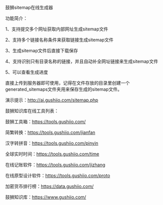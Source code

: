鼓狮sitemap在线生成器

功能简介：

1、支持提交多个网址获取内部网址生成sitemap文件

2、支持多个链接名称条件来获取链接生成sitemap文件

3、生成sitemap文件后直接下载保存

4、支持识别只有目录名称的链接，并且自动补全网址链接来生成sitemap文件

5、可以查看生成进度

直接上传到服务器即可使用，记得在文件存放的目录里创建一个generated_sitemaps文件夹用来保存生成的sitemap文件。

演示提示：http://ai.gushiio.com/sitemap.php


鼓狮知识库在线工具列表：

鼓狮工具箱：https://tools.gushiio.com/

简繁转换：https://tools.gushiio.com/jianfan

汉字转拼音：https://tools.gushiio.com/pinyin

全球实时时间：https://tools.gushiio.com/time

在线记账软件：https://tools.gushiio.com/jizhang

在线原型设计软件：https://tools.gushiio.com/proto

加密货币排行榜：https://data.gushiio.com/

鼓狮知识库：https://www.gushiio.com/

